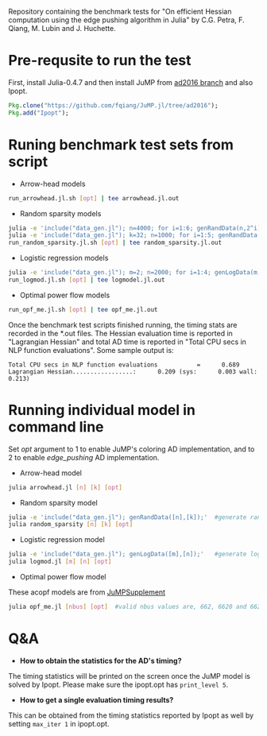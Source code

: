 Repository containing the benchmark tests for "On efficient Hessian computation using the edge pushing algorithm in Julia" by C.G. Petra, F. Qiang, M. Lubin and J. Huchette.

# Pre-requsite to run the test
First, install Julia-0.4.7 and then install JuMP from [ad2016 branch](https://github.com/fqiang/JuMP.jl/tree/ad2016) and also Ipopt.
```julia
Pkg.clone("https://github.com/fqiang/JuMP.jl/tree/ad2016");
Pkg.add("Ipopt");
```

# Runing benchmark test sets from script

* Arrow-head models
```bash
run_arrowhead.jl.sh [opt] | tee arrowhead.jl.out
```
* Random sparsity models
```bash
julia -e 'include("data_gen.jl"); n=4000; for i=1:6; genRandData(n,2^i); end'           #generate random data for fixed n=4000
julia -e 'include("data_gen.jl"); k=32; n=1000; for i=1:5; genRandData(n,k);n=n*2; end' #generate random data for fixed k=32
run_random_sparsity.jl.sh [opt] | tee random_sparsity.jl.out
```
* Logistic regression models
```bash
julia -e 'include("data_gen.jl"); m=2; n=2000; for i=1:4; genLogData(m,n); n=n+2000; end'  #generate logistic model data
run_logmod.jl.sh [opt] | tee logmodel.jl.out
```
* Optimal power flow models
```bash
run_opf_me.jl.sh [opt] | tee opf_me.jl.out
```
Once the benchmark test scripts finished running, the timing stats are recorded in the *.out files. 
The Hessian evaluation time is reported in "Lagrangian Hessian" and total AD time is reported in "Total CPU secs in NLP function evaluations". Some sample output is:

    Total CPU secs in NLP function evaluations           =      0.689
    Lagrangian Hessian.................:      0.209 (sys:      0.003 wall:      0.213)


# Running individual model in command line
Set *opt* argument to 1 to enable JuMP's coloring AD implementation, and to 2 to enable *edge_pushing* AD implementation.
* Arrow-head model

```bash
julia arrowhead.jl [n] [k] [opt]     
```
* Random sparsity model

```bash
julia -e 'include("data_gen.jl"); genRandData([n],[k]);'  #generate random data
julia random_sparsity [n] [k] [opt]
```
* Logistic regression model
```bash
julia -e 'include("data_gen.jl"); genLogData([m],[n]);'   #generate logistic regression data
julia logmod.jl [m] [n] [opt]
```

* Optimal power flow model

These acopf models are from [JuMPSupplement](https://github.com/mlubin/JuMPSupplement/tree/master/acpower)
```bash
julia opf_me.jl [nbus] [opt]  #valid nbus values are, 662, 6620 and 66200
```


# Q&A 
* **How to obtain the statistics for the AD's timing?**

The timing statistics will be printed on the screen once the JuMP model is solved by Ipopt. Please make sure the ipopt.opt has ```print_level 5```. 
* **How to get a single evaluation timing results?**

This can be obtained from the timing statistics reported by Ipopt as well by setting ```max_iter 1``` in ipopt.opt. 
